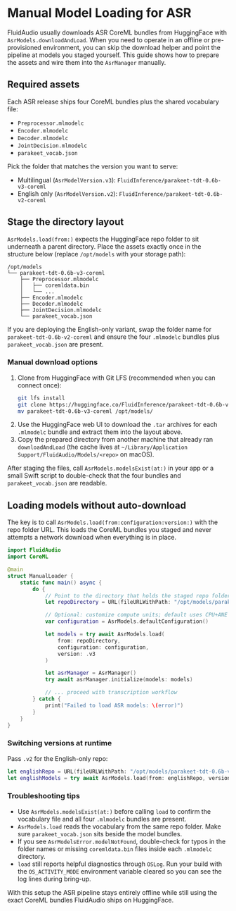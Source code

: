 # Manual Model Loading for ASR

FluidAudio usually downloads ASR CoreML bundles from HuggingFace with `AsrModels.downloadAndLoad`. When you need to operate in an offline or pre-provisioned environment, you can skip the download helper and point the pipeline at models you staged yourself. This guide shows how to prepare the assets and wire them into the `AsrManager` manually.

## Required assets

Each ASR release ships four CoreML bundles plus the shared vocabulary file:

- `Preprocessor.mlmodelc`
- `Encoder.mlmodelc`
- `Decoder.mlmodelc`
- `JointDecision.mlmodelc`
- `parakeet_vocab.json`

Pick the folder that matches the version you want to serve:

- Multilingual (`AsrModelVersion.v3`): `FluidInference/parakeet-tdt-0.6b-v3-coreml`
- English only (`AsrModelVersion.v2`): `FluidInference/parakeet-tdt-0.6b-v2-coreml`

## Stage the directory layout

`AsrModels.load(from:)` expects the HuggingFace repo folder to sit underneath a parent directory. Place the assets exactly once in the structure below (replace `/opt/models` with your storage path):

```
/opt/models
└── parakeet-tdt-0.6b-v3-coreml
    ├── Preprocessor.mlmodelc
    │   ├── coremldata.bin
    │   └── ...
    ├── Encoder.mlmodelc
    ├── Decoder.mlmodelc
    ├── JointDecision.mlmodelc
    └── parakeet_vocab.json
```

If you are deploying the English-only variant, swap the folder name for `parakeet-tdt-0.6b-v2-coreml` and ensure the four `.mlmodelc` bundles plus `parakeet_vocab.json` are present.

### Manual download options

1. Clone from HuggingFace with Git LFS (recommended when you can connect once):
   ```bash
   git lfs install
   git clone https://huggingface.co/FluidInference/parakeet-tdt-0.6b-v3-coreml
   mv parakeet-tdt-0.6b-v3-coreml /opt/models/
   ```
2. Use the HuggingFace web UI to download the `.tar` archives for each `.mlmodelc` bundle and extract them into the layout above.
3. Copy the prepared directory from another machine that already ran `downloadAndLoad` (the cache lives at `~/Library/Application Support/FluidAudio/Models/<repo>` on macOS).

After staging the files, call `AsrModels.modelsExist(at:)` in your app or a small Swift script to double-check that the four bundles and `parakeet_vocab.json` are readable.

## Loading models without auto-download

The key is to call `AsrModels.load(from:configuration:version:)` with the repo folder URL. This loads the CoreML bundles you staged and never attempts a network download when everything is in place.

```swift
import FluidAudio
import CoreML

@main
struct ManualLoader {
    static func main() async {
        do {
            // Point to the directory that holds the staged repo folder
            let repoDirectory = URL(fileURLWithPath: "/opt/models/parakeet-tdt-0.6b-v3-coreml", isDirectory: true)

            // Optional: customize compute units; default uses CPU+ANE
            var configuration = AsrModels.defaultConfiguration()

            let models = try await AsrModels.load(
                from: repoDirectory,
                configuration: configuration,
                version: .v3
            )

            let asrManager = AsrManager()
            try await asrManager.initialize(models: models)

            // ... proceed with transcription workflow
        } catch {
            print("Failed to load ASR models: \(error)")
        }
    }
}
```

### Switching versions at runtime

Pass `.v2` for the English-only repo:

```swift
let englishRepo = URL(fileURLWithPath: "/opt/models/parakeet-tdt-0.6b-v2-coreml", isDirectory: true)
let englishModels = try await AsrModels.load(from: englishRepo, version: .v2)
```

### Troubleshooting tips

- Use `AsrModels.modelsExist(at:)` before calling `load` to confirm the vocabulary file and all four `.mlmodelc` bundles are present.
- `AsrModels.load` reads the vocabulary from the same repo folder. Make sure `parakeet_vocab.json` sits beside the model bundles.
- If you see `AsrModelsError.modelNotFound`, double-check for typos in the folder names or missing `coremldata.bin` files inside each `.mlmodelc` directory.
- `load` still reports helpful diagnostics through `OSLog`. Run your build with the `OS_ACTIVITY_MODE` environment variable cleared so you can see the log lines during bring-up.

With this setup the ASR pipeline stays entirely offline while still using the exact CoreML bundles FluidAudio ships on HuggingFace.
